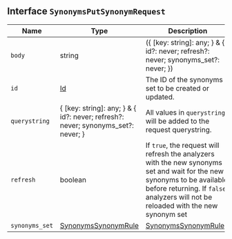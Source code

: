 ## Interface `SynonymsPutSynonymRequest`

| Name | Type | Description |
| - | - | - |
| `body` | string | ({ [key: string]: any; } & { id?: never; refresh?: never; synonyms_set?: never; }) | All values in `body` will be added to the request body. |
| `id` | [Id](./Id.md) | The ID of the synonyms set to be created or updated. |
| `querystring` | { [key: string]: any; } & { id?: never; refresh?: never; synonyms_set?: never; } | All values in `querystring` will be added to the request querystring. |
| `refresh` | boolean | If `true`, the request will refresh the analyzers with the new synonyms set and wait for the new synonyms to be available before returning. If `false`, analyzers will not be reloaded with the new synonym set |
| `synonyms_set` | [SynonymsSynonymRule](./SynonymsSynonymRule.md) | [SynonymsSynonymRule](./SynonymsSynonymRule.md)[] | The synonym rules definitions for the synonyms set. |
